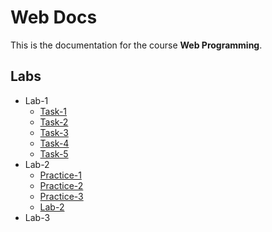 # Web Docs

This is the documentation for the course **Web Programming**.

## Labs

- Lab-1
    - [Task-1](lab-1/task-1.md)
    - [Task-2](lab-1/task-2.md)
    - [Task-3](lab-1/task-3.md)
    - [Task-4](lab-1/task-4.md)
    - [Task-5](lab-1/task-5.md)
- Lab-2
    - [Practice-1](lab-2/practice-1.md)
    - [Practice-2](lab-2/practice-2.md)
    - [Practice-3](lab-2/practice-3.md)
    - [Lab-2](lab-2/lab-2.md)
- Lab-3